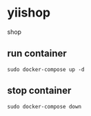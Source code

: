 # yiishop
shop

## run container
`sudo docker-compose up -d`

## stop container
`sudo docker-compose down`
